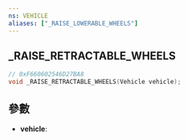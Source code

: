 ```yaml
---
ns: VEHICLE
aliases: ["_RAISE_LOWERABLE_WHEELS"]
---
```

## _RAISE_RETRACTABLE_WHEELS

```c
// 0xF660602546D27BA8
void _RAISE_RETRACTABLE_WHEELS(Vehicle vehicle);
```


## 參數
* **vehicle**: 


